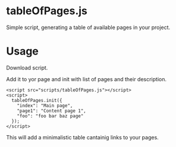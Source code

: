 tableOfPages.js
===========
Simple script, generating a table of available pages in your project.

Usage
===========
Download script.

Add it to yor page and init with list of pages and their description.
```
<script src="scripts/tableOfPages.js"></script>
<script>
  tableOfPages.init({
    "index": "Main page",
    "page1": "Content page 1",
    "foo": "foo bar baz page"
  });
</script>
```

This will add a minimalistic table cantainig links to your pages.
